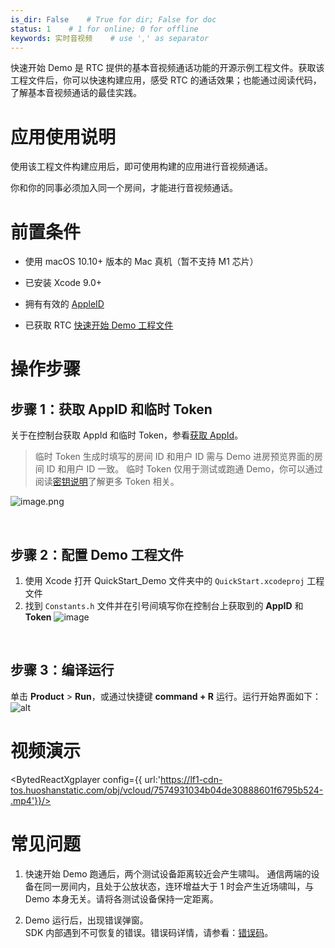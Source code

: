 ```yaml
---
is_dir: False    # True for dir; False for doc
status: 1    # 1 for online; 0 for offline
keywords: 实时音视频    # use ',' as separator
---
```


快速开始 Demo 是 RTC 提供的基本音视频通话功能的开源示例工程文件。获取该工程文件后，你可以快速构建应用，感受 RTC 的通话效果；也能通过阅读代码，了解基本音视频通话的最佳实践。
</br>

# 应用使用说明

使用该工程文件构建应用后，即可使用构建的应用进行音视频通话。

你和你的同事必须加入同一个房间，才能进行音视频通话。
# 前置条件

*   使用 macOS 10.10+ 版本的 Mac 真机（暂不支持 M1 芯片）

*   已安装 Xcode 9.0+

*   拥有有效的 [AppleID](http://appleid.apple.com/)

*   已获取 RTC [快速开始 Demo 工程文件](75707.md#%E4%B8%8B%E8%BD%BD%E5%BF%AB%E9%80%9F%E5%BC%80%E5%A7%8B-demo)


# 操作步骤

## 步骤 1：获取 AppID 和临时 Token

关于在控制台获取 AppId 和临时 Token，参看[获取 AppId](69865)。

> 临时 Token 生成时填写的房间 ID 和用户 ID 需与 Demo 进房预览界面的房间 ID 和用户 ID 一致。
临时 Token 仅用于测试或跑通 Demo，你可以通过阅读[密钥说明](70121)了解更多 Token 相关。

![image.png](https://p-vcloud.byteimg.com/tos-cn-i-em5hxbkur4/d977b53dbfda44a090162c775b7874d8~tplv-em5hxbkur4-noop.image?width=1280&height=479)

</br>

## 步骤 2：配置 Demo 工程文件

1.  使用 Xcode 打开 QuickStart_Demo 文件夹中的 `QuickStart.xcodeproj` 工程文件
2.  找到 `Constants.h` 文件并在引号间填写你在控制台上获取到的  **AppID**  和  **Token**
![image](https://p-vcloud.byteimg.com/tos-cn-i-em5hxbkur4/4dda9766854348bbab02c8a5b3350d96~tplv-em5hxbkur4-noop.image?width=1919&height=807)

</br>

## 步骤 3：编译运行

单击 **Product** > **Run**，或通过快捷键 **command + R** 运行。运行开始界面如下：
![alt](https://lf3-volc-editor.volccdn.com/obj/volcfe/sop-public/upload_29ad8d96fbaa3db501523c0e8d9d6c4b.png)

# 视频演示
<BytedReactXgplayer
config={{ url:'https://lf1-cdn-tos.huoshanstatic.com/obj/vcloud/7574931034b04de30888601f6795b524-.mp4'}}/>

# 常见问题
1. 快速开始 Demo 跑通后，两个测试设备距离较近会产生啸叫。
通信两端的设备在同一房间内，且处于公放状态，连环增益大于 1 时会产生近场啸叫，与 Demo 本身无关。请将各测试设备保持一定距离。

2. Demo 运行后，出现错误弹窗。  
   SDK 内部遇到不可恢复的错误。错误码详情，请参看：[错误码](70091.md#bytertcerrorcode)。

